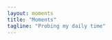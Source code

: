 ```yaml
---
layout: moments
title: "Moments"
tagline: "Probing my daily time"
---
```



<!--
1. *High-mass Starless Clumps in the Inner Galactic Plane: The Sample and Dust Properties*, [Yuan et al., 2017, ApJS, 231, 11](http://iopscience.iop.org/article/10.3847/1538-4365/aa7204/meta)
-->

